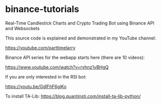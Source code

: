 # binance-tutorials

Real-Time Candlestick Charts and Crypto Trading Bot using Binance API and Websockets

This source code is explained and demonstrated in my YouTube channel:

https://youtube.com/parttimelarry

Binance API series for the webapp starts here (there are 10 videos):

https://www.youtube.com/watch?v=rvhnz1yBHgQ

If you are only interested in the RSI bot:

https://youtu.be/GdlFhF6gjKo

To install TA-Lib:
https://blog.quantinsti.com/install-ta-lib-python/
